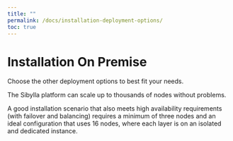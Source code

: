```yaml
---
title: ""
permalink: /docs/installation-deployment-options/
toc: true
---
```


# Installation On Premise

Choose the other deployment options to best fit your needs.

The Sibylla platform can scale up to thousands of nodes without problems.

A good installation scenario that also meets high availability requirements (with failover and
balancing) requires a minimum of three nodes and an ideal configuration that uses 16 nodes, where
each layer is on an isolated and dedicated instance.
